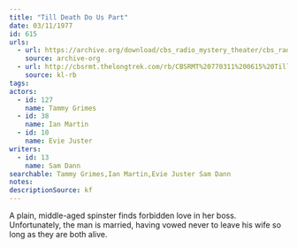 ```yaml
---
title: "Till Death Do Us Part"
date: 03/11/1977
id: 615
urls: 
  - url: https://archive.org/download/cbs_radio_mystery_theater/cbs_radio_mystery_theater-0601-0650.zip/cbs_radio_mystery_theater-0601-0650%2Fcbsrmt_0615_till_death_do_us_part.mp3
    source: archive-org
  - url: http://cbsrmt.thelongtrek.com/rb/CBSRMT%20770311%200615%20Till%20Death%20Do%20Us%20Part_wbbm_rb%20hiss.mp3
    source: kl-rb
tags: 
actors:  
  - id: 127
    name: Tammy Grimes  
  - id: 38
    name: Ian Martin  
  - id: 10
    name: Evie Juster
writers:  
  - id: 13
    name: Sam Dann
searchable: Tammy Grimes,Ian Martin,Evie Juster Sam Dann
notes: 
descriptionSource: kf
---
```

A plain, middle-aged spinster finds forbidden love in her boss. Unfortunately, the man is married, having vowed never to leave his wife so long as they are both alive.